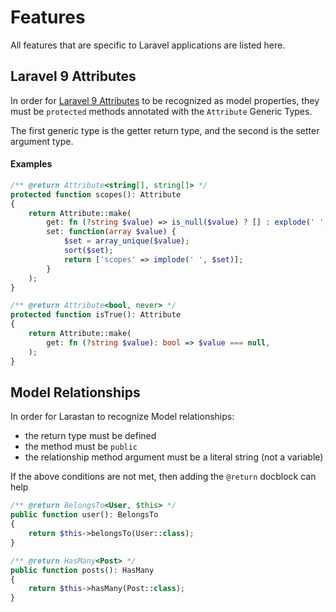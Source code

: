 # Features

All features that are specific to Laravel applications are listed here.

## Laravel 9 Attributes

In order for [Laravel 9 Attributes](https://laravel.com/docs/9.x/eloquent-mutators#accessors-and-mutators) to be recognized as model properties, they must be `protected` methods annotated with the `Attribute` Generic Types.

The first generic type is the getter return type, and the second is the setter argument type.

#### Examples

```php
/** @return Attribute<string[], string[]> */
protected function scopes(): Attribute
{
	return Attribute::make(
		get: fn (?string $value) => is_null($value) ? [] : explode(' ', $value),
		set: function(array $value) {
			$set = array_unique($value);
			sort($set);
			return ['scopes' => implode(' ', $set)];
		}
	);
}
```

```php
/** @return Attribute<bool, never> */
protected function isTrue(): Attribute
{
	return Attribute::make(
		get: fn (?string $value): bool => $value === null,
	);
}
```

## Model Relationships

In order for Larastan to recognize Model relationships:
- the return type must be defined
- the method must be `public`
- the relationship method argument must be a literal string (not a variable)

If the above conditions are not met, then adding the `@return` docblock can help

```php
/** @return BelongsTo<User, $this> */
public function user(): BelongsTo
{
    return $this->belongsTo(User::class);
}

/** @return HasMany<Post> */
public function posts(): HasMany
{
    return $this->hasMany(Post::class);
}
```
